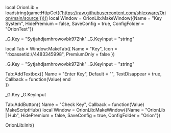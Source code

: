 local OrionLib = loadstring(game:HttpGet(('https://raw.githubusercontent.com/shlexware/Orion/main/source')))()
local Window = OrionLib:MakeWindow({Name = "Key System", HidePremium = false, SaveConfig = true, ConfigFolder = "OrionTest"})

_G.Key = "Sytjahdjamhrowovbk972hk"
_G.KeyInput = "string"

local Tab = Window:MakeTab({
	Name = "Key",
	Icon = "rbxassetid://4483345998",
	PremiumOnly = false
})

_G.Key = "Sytjahdjamhrowovbk972hk"
_G.KeyInput = "string"

Tab:AddTextbox({
	Name = "Enter Key",
	Default = "",
	TextDisappear = true,
	Callback = function(Value)
	end	  
})

_G.Key
_G.KeyInput


Tab:AddButton({
	Name = "Check Key",
	Callback = function(Value)
	        MakeScriptHub()
local Window = OrionLib:MakeWindow({Name = "OrionLib | Hub", HidePremium = false, SaveConfig = true, ConfigFolder = "Orion"})







OrionLib:Init()
